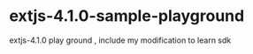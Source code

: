 extjs-4.1.0-sample-playground
=============================

extjs-4.1.0 play ground , include my modification to learn sdk